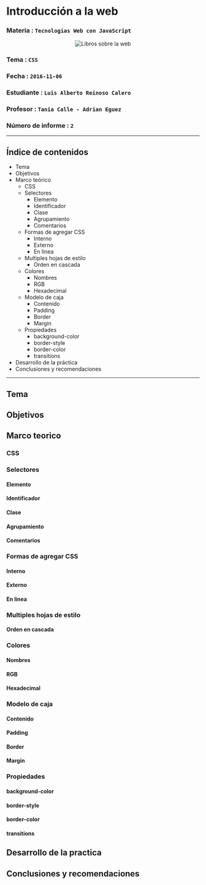 # Introducción a la web

### Materia : `Tecnologías Web con JavaScript`

<p align="center">
<img src="https://openclipart.org/image/300px/svg_to_png/168924/web-books.png&disposition=attachment" alt="Libros sobre la web" title="Libros sobre la web por cliparteles ( https://openclipart.org/user-detail/cliparteles)" />
</p>

### Tema : `CSS`
### Fecha : `2016-11-06`
### Estudiante : `Luis Alberto Reinoso Calero`
### Profesor : `Tania Calle - Adrian Eguez`
### Número de informe : `2`

---

## Índice de contenidos
- Tema
- Objetivos
- Marco teórico
  - CSS
  - Selectores
    - Elemento
    - Identificador
    - Clase
    - Agrupamiento
    - Comentarios
  - Formas de agregar CSS
    - Interno
    - Externo
    - En linea
  - Multiples hojas de estilo
    - Orden en cascada
  - Colores
    - Nombres
    - RGB
    - Hexadecimal
  - Modelo de caja
    - Contenido
    - Padding
    - Border
    - Margin
  - Propiedades
    - background-color
    - border-style
    - border-color
    - transitions  
- Desarrollo de la práctica
- Conclusiones y recomendaciones

---

## Tema
## Objetivos
## Marco teorico
### CSS
### Selectores
#### Elemento
#### Identificador
#### Clase
#### Agrupamiento
#### Comentarios
### Formas de agregar CSS
#### Interno
#### Externo
#### En linea
### Multiples hojas de estilo
#### Orden en cascada
### Colores
#### Nombres
#### RGB
#### Hexadecimal
### Modelo de caja
#### Contenido
#### Padding
#### Border
#### Margin
### Propiedades
#### background-color
#### border-style
#### border-color
#### transitions
## Desarrollo de la practica
## Conclusiones y recomendaciones
